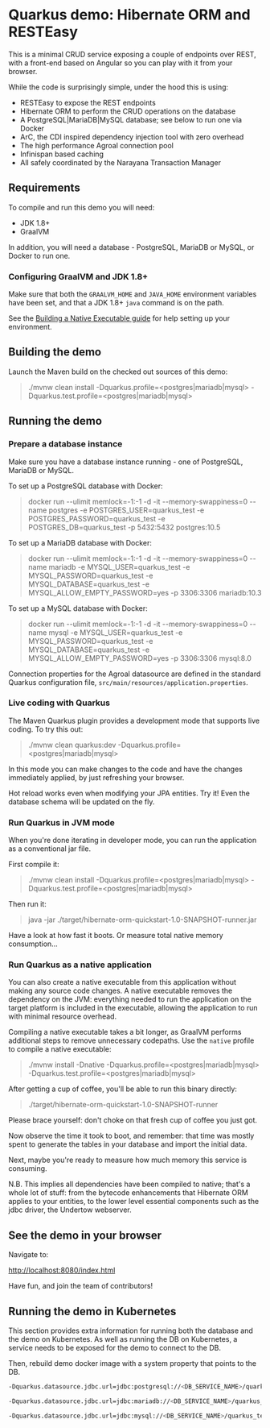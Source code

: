 # Quarkus demo: Hibernate ORM and RESTEasy

This is a minimal CRUD service exposing a couple of endpoints over REST,
with a front-end based on Angular so you can play with it from your browser.

While the code is surprisingly simple, under the hood this is using:
 - RESTEasy to expose the REST endpoints
 - Hibernate ORM to perform the CRUD operations on the database
 - A PostgreSQL|MariaDB|MySQL database; see below to run one via Docker
 - ArC, the CDI inspired dependency injection tool with zero overhead
 - The high performance Agroal connection pool
 - Infinispan based caching
 - All safely coordinated by the Narayana Transaction Manager

## Requirements

To compile and run this demo you will need:

- JDK 1.8+
- GraalVM

In addition, you will need a database - PostgreSQL, MariaDB or MySQL, or Docker to run one.

### Configuring GraalVM and JDK 1.8+

Make sure that both the `GRAALVM_HOME` and `JAVA_HOME` environment variables have
been set, and that a JDK 1.8+ `java` command is on the path.

See the [Building a Native Executable guide](https://quarkus.io/guides/building-native-image)
for help setting up your environment.

## Building the demo

Launch the Maven build on the checked out sources of this demo:

> ./mvnw clean install -Dquarkus.profile=<postgres|mariadb|mysql> -Dquarkus.test.profile=<postgres|mariadb|mysql>

## Running the demo

### Prepare a database instance

Make sure you have a database instance running - one of PostgreSQL, MariaDB or MySQL.

To set up a PostgreSQL database with Docker:

> docker run --ulimit memlock=-1:-1 -d -it --memory-swappiness=0 --name postgres -e POSTGRES_USER=quarkus_test -e POSTGRES_PASSWORD=quarkus_test -e POSTGRES_DB=quarkus_test -p 5432:5432 postgres:10.5

To set up a MariaDB database with Docker:

> docker run --ulimit memlock=-1:-1 -d -it --memory-swappiness=0 --name mariadb -e MYSQL_USER=quarkus_test -e MYSQL_PASSWORD=quarkus_test -e MYSQL_DATABASE=quarkus_test -e MYSQL_ALLOW_EMPTY_PASSWORD=yes -p 3306:3306 mariadb:10.3

To set up a MySQL database with Docker:

> docker run --ulimit memlock=-1:-1 -d -it --memory-swappiness=0 --name mysql -e MYSQL_USER=quarkus_test -e MYSQL_PASSWORD=quarkus_test -e MYSQL_DATABASE=quarkus_test -e MYSQL_ALLOW_EMPTY_PASSWORD=yes -p 3306:3306 mysql:8.0

Connection properties for the Agroal datasource are defined in the standard Quarkus configuration file,
`src/main/resources/application.properties`.

### Live coding with Quarkus

The Maven Quarkus plugin provides a development mode that supports
live coding. To try this out:

> ./mvnw clean quarkus:dev -Dquarkus.profile=<postgres|mariadb|mysql>

In this mode you can make changes to the code and have the changes immediately applied, by just refreshing your browser.

Hot reload works even when modifying your JPA entities.
Try it! Even the database schema will be updated on the fly.

### Run Quarkus in JVM mode

When you're done iterating in developer mode, you can run the application as a
conventional jar file.

First compile it:

> ./mvnw clean install -Dquarkus.profile=<postgres|mariadb|mysql> -Dquarkus.test.profile=<postgres|mariadb|mysql>

Then run it:

> java -jar ./target/hibernate-orm-quickstart-1.0-SNAPSHOT-runner.jar

Have a look at how fast it boots.
Or measure total native memory consumption...

### Run Quarkus as a native application

You can also create a native executable from this application without making any
source code changes. A native executable removes the dependency on the JVM:
everything needed to run the application on the target platform is included in
the executable, allowing the application to run with minimal resource overhead.

Compiling a native executable takes a bit longer, as GraalVM performs additional
steps to remove unnecessary codepaths. Use the  `native` profile to compile a
native executable:

> ./mvnw install -Dnative -Dquarkus.profile=<postgres|mariadb|mysql> -Dquarkus.test.profile=<postgres|mariadb|mysql>

After getting a cup of coffee, you'll be able to run this binary directly:

> ./target/hibernate-orm-quickstart-1.0-SNAPSHOT-runner

Please brace yourself: don't choke on that fresh cup of coffee you just got.
    
Now observe the time it took to boot, and remember: that time was mostly spent to generate the tables in your database and import the initial data.
    
Next, maybe you're ready to measure how much memory this service is consuming.

N.B. This implies all dependencies have been compiled to native;
that's a whole lot of stuff: from the bytecode enhancements that Hibernate ORM
applies to your entities, to the lower level essential components such as the jdbc driver, the Undertow webserver.

## See the demo in your browser

Navigate to:

<http://localhost:8080/index.html>

Have fun, and join the team of contributors!

## Running the demo in Kubernetes

This section provides extra information for running both the database and the demo on Kubernetes.
As well as running the DB on Kubernetes, a service needs to be exposed for the demo to connect to the DB.

Then, rebuild demo docker image with a system property that points to the DB. 

```bash
-Dquarkus.datasource.jdbc.url=jdbc:postgresql://<DB_SERVICE_NAME>/quarkus_test
```

```bash
-Dquarkus.datasource.jdbc.url=jdbc:mariadb://<DB_SERVICE_NAME>/quarkus_test
```

```bash
-Dquarkus.datasource.jdbc.url=jdbc:mysql://<DB_SERVICE_NAME>/quarkus_test
```